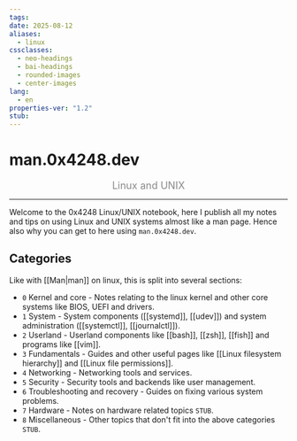 ```yaml
---
tags: 
date: 2025-08-12
aliases:
  - linux
cssclasses:
  - neo-headings
  - bai-headings
  - rounded-images
  - center-images
lang:
  - en
properties-ver: "1.2"
stub:
---
```

# man.0x4248.dev
<p style="text-align:center;font-size:large;margin:0;opacity:0.5;">Linux and UNIX</p>

***
Welcome to the 0x4248 Linux/UNIX notebook, here I publish all my notes and tips on using Linux and UNIX systems almost like a man page. Hence also why you can get to here using `man.0x4248.dev`.

## Categories
Like with [[Man|man]] on linux, this is split into several sections:
- `0` Kernel and core - Notes relating to the linux kernel and other core systems like BIOS, UEFI and drivers.
- `1` System - System components ([[systemd]], [[udev]]) and system administration ([[systemctl]], [[journalctl]]).
- `2` Userland - Userland components like [[bash]], [[zsh]], [[fish]] and programs like [[vim]].
- `3` Fundamentals - Guides and other useful pages like [[Linux filesystem hierarchy]] and [[Linux file permissions]].
- `4` Networking - Networking tools and services.
- `5` Security - Security tools and backends like user management.
- `6` Troubleshooting and recovery - Guides on fixing various system problems.
- `7` Hardware - Notes on hardware related topics `STUB`.
- `8` Miscellaneous - Other topics that don't fit into the above categories `STUB`.